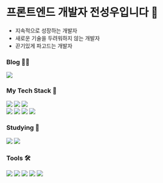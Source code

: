 # 프론트엔드 개발자 전성우입니다 🧐
- 지속적으로 성장하는 개발자
- 새로운 기술을 두려워하지 않는 개발자
- 끈기있게 파고드는 개발자

### Blog ✍🏻
<div>
  <a href="https://velog.io/@castillou/posts">
    <img src="https://img.shields.io/badge/Velog-20C997?style=flat-square&logo=Velog&logoColor=FFFFFF&link=https://velog.io/@castillou/posts" />
  </a>
</div>

### My Tech Stack 🧩
<div>
  <img src="https://img.shields.io/badge/HTML-E34F26.svg?style=flat-square&logo=html5&logoColor=FFFFFF" />
  <img src="https://img.shields.io/badge/CSS-1572B6.svg?style=flat-square&logo=css3&logoColor=FFFFFF" />
  <img src="https://img.shields.io/badge/Javascript-F7DF1E.svg?style=flat-square&logo=javascript&logoColor=20232A" />
</div>
<div>
  <img src="https://img.shields.io/badge/React-20232a.svg?style=flat-square&logo=react&logoColor=61DAFB" />
  <img src="https://img.shields.io/badge/React%20Query-FF4154?style=flat-square&logo=reactquery&logoColor=FFFFFF" />
  <img src="https://img.shields.io/badge/Styled%20Components-DB7093.svg?style=flat-square&logo=styled-components&logoColor=FFFFFF" />
  <img src="https://img.shields.io/badge/Vite-646CFF.svg?style=flat-square&logo=vite&logoColor=FFFFFF" /> 
</div>

### Studying 🔎
<div>
  <img src="https://img.shields.io/badge/Redux-764ABC?style=flat-square&logo=redux&logoColor=FFFFFF" />
  <img src="https://img.shields.io/badge/NextJs-%20%23000000?style=flat-square&logo=Next.js&logoColor=white" />
</div>

### Tools 🛠️
<div>
  <img src="https://img.shields.io/badge/Figma-F24E1E.svg?style=flat&logo=figma&logoColor=FFFFFF" />
  <img src="https://img.shields.io/badge/Git-F05033?style=flat&logo=git&logoColor=FFFFFF" />
  <img src="https://img.shields.io/badge/Github-181717?style=flat&logo=github&logoColor=FFFFFF" />
  <img src="https://img.shields.io/badge/adobe%20photoshop-%23001E36?style=flat&logo=adobephotoshop&logoColor=white" />
  <img src="https://img.shields.io/badge/adobe%20illustrator-%23330000?style=flat&logo=adobeillustrator&logoColor=white" />
<div/>

  

  
